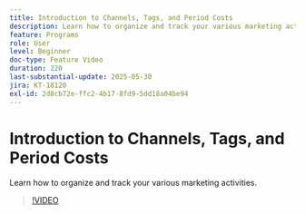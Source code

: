 ```yaml
---
title: Introduction to Channels, Tags, and Period Costs
description: Learn how to organize and track your various marketing activities.
feature: Programs
role: User
level: Beginner
doc-type: Feature Video
duration: 220
last-substantial-update: 2025-05-30
jira: KT-18120
exl-id: 2d8cb72e-ffc2-4b17-8fd9-5dd18a04be94
---
```

# Introduction to Channels, Tags, and Period Costs

Learn how to organize and track your various marketing activities.

>[!VIDEO](https://video.tv.adobe.com/v/3458516/?learn=on&enablevpops)
